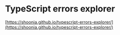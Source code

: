 # TypeScript errors explorer

[https://shoonia.github.io/typescript-errors-explorer/](https://shoonia.github.io/typescript-errors-explorer/)
